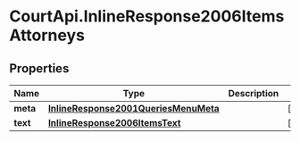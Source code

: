 # CourtApi.InlineResponse2006ItemsAttorneys

## Properties
Name | Type | Description | Notes
------------ | ------------- | ------------- | -------------
**meta** | [**InlineResponse2001QueriesMenuMeta**](InlineResponse2001QueriesMenuMeta.md) |  | [optional] 
**text** | [**InlineResponse2006ItemsText**](InlineResponse2006ItemsText.md) |  | [optional] 


